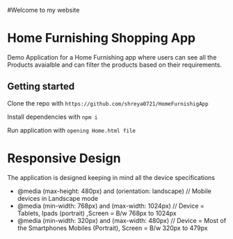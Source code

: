 #Welcome to my website
# Home Furnishing Shopping App
Demo Application for a Home Furnishing app where users can see all the Products avaialble and can filter the products based on their requirements.

## Getting started
Clone the repo with
```https://github.com/shreya0721/HomeFurnishigApp```

Install dependencies with
```npm i```

Run application with
```opening Home.html file```


# Responsive Design
The application is designed keeping in mind all the device specifications  

- @media (max-height: 480px) and (orientation: landscape) // Mobile devices in Landscape mode
- @media (min-width: 768px) and (max-width: 1024px) // Device = Tablets, Ipads (portrait) ,Screen = B/w 768px to 1024px
- @media (min-width: 320px) and (max-width: 480px) // Device = Most of the Smartphones Mobiles (Portrait), Screen = B/w 320px to 479px

